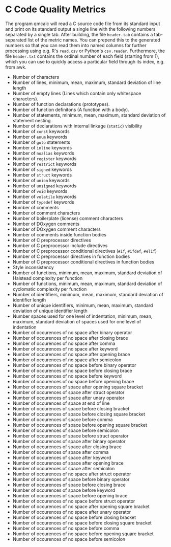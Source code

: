 # C Code Quality Metrics
The program qmcalc will read a C source code file from its standard
input and print on its standard output a single line with the following
numbers separated by a single tab.
After building, the file `header.tab`
contains a tab-separated list of the metric names.
You can prepend this to the generated numbers so that you can read them
into named columns for further processing using e.g. R's `read.csv`
or Python's `csv.reader`.
Furthermore, the file `header.txt`
contains the ordinal number of each field (starting from 1),
which you can use to quickly access a particular field through its index,
e.g. from awk.

* Number of characters
* Number of lines, minimum, mean, maximum, standard deviation of line length
* Number of empty lines (Lines which contain only whitespace characters).
* Number of function declarations (prototypes).
* Number of function definitons (A function with a body).
* Number of statements, minimum, mean, maximum, standard deviation of statement nesting
* Number of declarations with internal linkage (`static`) visibility
* Number of `const` keywords
* Number of `enum` keywords
* Number of `goto` statements
* Number of `inline` keywords
* Number of `noalias` keywords
* Number of `register` keywords
* Number of `restrict` keywords
* Number of `signed` keywords
* Number of `struct` keywords
* Number of `union` keywords
* Number of `unsigned` keywords
* Number of `void` keywords
* Number of `volatile` keywords
* Number of `typedef` keywords
* Number of comments
* Number of comment characters
* Number of boilerplate (license) comment characters
* Number of DOxygen comments
* Number of DOxygen comment characters
* Number of comments inside function bodies
* Number of C preprocessor directives
* Number of C preprocessor include directives
* Number of C preprocessor conditional directives (`#if`, `#ifdef`, `#elif`)
* Number of C preprocessor directives in function bodies
* Number of C preprocessor conditional directives in function bodies
* Style inconsistency
* Number of functions, minimum, mean, maximum, standard deviation of Halstead complexity per function
* Number of functions, minimum, mean, maximum, standard deviation of cyclomatic complexity per function
* Number of identifiers, minimum, mean, maximum, standard deviation of identifier length
* Number of unique identifiers, minimum, mean, maximum, standard deviation of unique identifier length
* Number spaces used for one level of indentation, minimum, mean, maximum, standard deviation of spaces used for one level of indentation
* Number of occurences of no space after binary operator
* Number of occurences of no space after closing brace
* Number of occurences of no space after comma
* Number of occurences of no space after keyword
* Number of occurences of no space after opening brace
* Number of occurences of no space after semicolon
* Number of occurences of no space before binary operator
* Number of occurences of no space before closing brace
* Number of occurences of no space before keyword
* Number of occurences of no space before opening brace
* Number of occurences of space after opening square bracket
* Number of occurences of space after struct operator
* Number of occurences of space after unary operator
* Number of occurences of space at end of line
* Number of occurences of space before closing bracket
* Number of occurences of space before closing square bracket
* Number of occurences of space before comma
* Number of occurences of space before opening square bracket
* Number of occurences of space before semicolon
* Number of occurences of space before struct operator
* Number of occurences of space after binary operator
* Number of occurences of space after closing brace
* Number of occurences of space after comma
* Number of occurences of space after keyword
* Number of occurences of space after opening brace
* Number of occurences of space after semicolon
* Number of occurences of no space after struct operator
* Number of occurences of space before binary operator
* Number of occurences of space before closing brace
* Number of occurences of space before keyword
* Number of occurences of space before opening brace
* Number of occurences of no space before struct operator
* Number of occurences of no space after opening square bracket
* Number of occurences of no space after unary operator
* Number of occurences of no space before closing bracket
* Number of occurences of no space before closing square bracket
* Number of occurences of no space before comma
* Number of occurences of no space before opening square bracket
* Number of occurences of no space before semicolon
